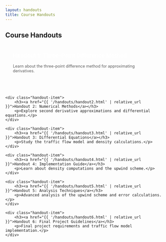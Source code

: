 ```yaml
---
layout: handouts
title: Course Handouts
---
```


<h2 class="major">Course Handouts</h2>

<div class="handout-list">
    <div class="handout-item">
        <h3><a href="{{ '/handouts/handout1.html' | relative_url }}">Handout 1: Three-Point Difference Method</a></h3>
        <p>Learn about the three-point difference method for approximating derivatives.</p>
    </div>

    <div class="handout-item">
        <h3><a href="{{ '/handouts/handout2.html' | relative_url }}">Handout 2: Numerical Methods</a></h3>
        <p>Explore second derivative approximations and differential equations.</p>
    </div>

    <div class="handout-item">
        <h3><a href="{{ '/handouts/handout3.html' | relative_url }}">Handout 3: Differential Equations</a></h3>
        <p>Study the traffic flow model and density calculations.</p>
    </div>

    <div class="handout-item">
        <h3><a href="{{ '/handouts/handout4.html' | relative_url }}">Handout 4: Implementation Guide</a></h3>
        <p>Learn about density computations and the upwind scheme.</p>
    </div>

    <div class="handout-item">
        <h3><a href="{{ '/handouts/handout5.html' | relative_url }}">Handout 5: Analysis Techniques</a></h3>
        <p>Advanced analysis of the upwind scheme and error calculations.</p>
    </div>

    <div class="handout-item">
        <h3><a href="{{ '/handouts/handout6.html' | relative_url }}">Handout 6: Final Project Guidelines</a></h3>
        <p>Final project requirements and traffic flow model implementation.</p>
    </div>
</div>

<style>
.handout-list {
    display: grid;
    gap: 2rem;
    grid-template-columns: repeat(auto-fit, minmax(300px, 1fr));
}
.handout-item {
    background: rgba(255, 255, 255, 0.05);
    padding: 1.5rem;
    border-radius: 4px;
    transition: background-color 0.2s ease;
}
.handout-item:hover {
    background: rgba(255, 255, 255, 0.1);
}
.handout-item h3 {
    margin: 0 0 1rem 0;
    font-size: 1.25em;
}
.handout-item h3 a {
    border: none;
    color: #ffffff;
}
.handout-item p {
    margin: 0;
    font-size: 0.9em;
    opacity: 0.7;
}
</style>